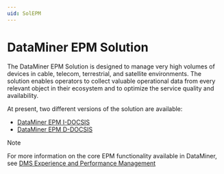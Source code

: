 ```yaml
---
uid: SolEPM
---
```


# DataMiner EPM Solution

The DataMiner EPM Solution is designed to manage very high volumes of devices in cable, telecom, terrestrial, and satellite environments. The solution enables operators to collect valuable operational data from every relevant object in their ecosystem and to optimize the service quality and availability.

At present, two different versions of the solution are available:

- [DataMiner EPM I-DOCSIS](xref:EPM_I-DOCSIS)
- [DataMiner EPM D-DOCSIS](xref:EPM_D-DOCSIS)

> [!NOTE]
> For more information on the core EPM functionality available in DataMiner, see [DMS Experience and Performance Management](xref:EPM)
